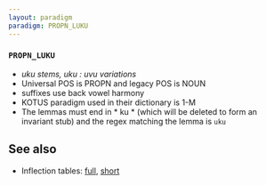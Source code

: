 ```yaml
---
layout: paradigm
paradigm: PROPN_LUKU
---
```

### ` PROPN_LUKU `

* _uku stems, uku : uvu variations_
* Universal POS is PROPN and legacy POS is NOUN
* suffixes use back vowel harmony
* KOTUS paradigm used in their dictionary is 1-M
* The lemmas must end in * ku * (which will be deleted to form an invariant stub) and the regex matching the lemma is ` uku `

## See also

* Inflection tables: [full](gen/L/Luku.html), [short](gen/L/Luku_wikt.html)

